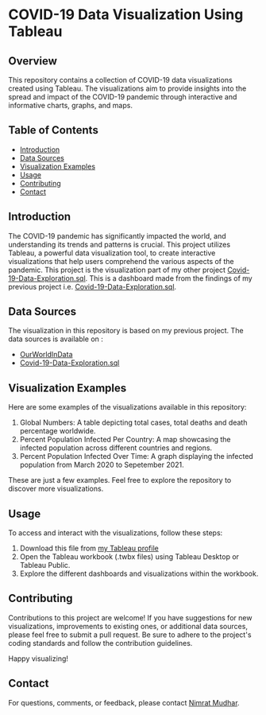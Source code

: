 # COVID-19 Data Visualization Using Tableau

## Overview

This repository contains a collection of COVID-19 data visualizations created using Tableau. The visualizations aim to provide insights into the spread and impact of the COVID-19 pandemic through interactive and informative charts, graphs, and maps.

## Table of Contents

- [Introduction](#introduction)
- [Data Sources](#data-sources)
- [Visualization Examples](#visualization-examples)
- [Usage](#usage)
- [Contributing](#contributing)
- [Contact](#contact)

## Introduction

The COVID-19 pandemic has significantly impacted the world, and understanding its trends and patterns is crucial. This project utilizes Tableau, a powerful data visualization tool, to create interactive visualizations that help users comprehend the various aspects of the pandemic. This project is the visualization part of my other project [Covid-19-Data-Exploration.sql](https://github.com/NimratMudhar/Covid-19-Data-Exploration.sql). This is a dashboard made from the findings of my previous project i.e. [Covid-19-Data-Exploration.sql](https://github.com/NimratMudhar/Covid-19-Data-Exploration.sql). 
## Data Sources

The visualization in this repository is based on my previous project. The data sources is available on :

- [OurWorldInData](https://ourworldindata.org/covid-deaths)
- [Covid-19-Data-Exploration.sql](https://github.com/NimratMudhar/Covid-19-Data-Exploration.sql)

## Visualization Examples

Here are some examples of the visualizations available in this repository:

1. Global Numbers: A table depicting total cases, total deaths and death percentage worldwide.
2. Percent Population Infected Per Country: A map showcasing the infected population across different countries and regions.
3. Percent Population Infected Over Time: A graph displaying the infected population from March 2020 to Sepetember 2021.

These are just a few examples. Feel free to explore the repository to discover more visualizations.

## Usage

To access and interact with the visualizations, follow these steps:
1. Download this file from [my Tableau profile](https://public.tableau.com/app/profile/nimrat.mudhar)
1. Open the Tableau workbook (.twbx files) using Tableau Desktop or Tableau Public.
2. Explore the different dashboards and visualizations within the workbook.

## Contributing

Contributions to this project are welcome! If you have suggestions for new visualizations, improvements to existing ones, or additional data sources, please feel free to submit a pull request. Be sure to adhere to the project's coding standards and follow the contribution guidelines.


Happy visualizing!

## Contact

For questions, comments, or feedback, please contact [Nimrat Mudhar](https://www.linkedin.com/in/nimrat-kaur-mudhar-2618a2263/?originalSubdomain=in).
